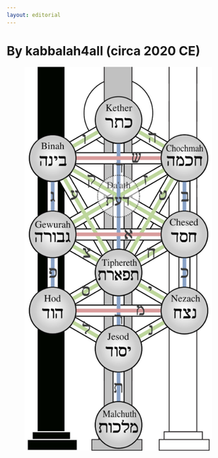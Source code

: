 ```yaml
---
layout: editorial
---
```


# By kabbalah4all (circa 2020 CE)

<figure><img src="../../../../../../.gitbook/assets/Kabbalah_Tree_of_Life.png" alt=""><figcaption></figcaption></figure>
